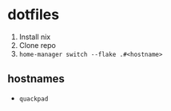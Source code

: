 # dotfiles

1. Install nix 
2. Clone repo 
3. `home-manager switch --flake .#<hostname>`

## hostnames 

- `quackpad`
